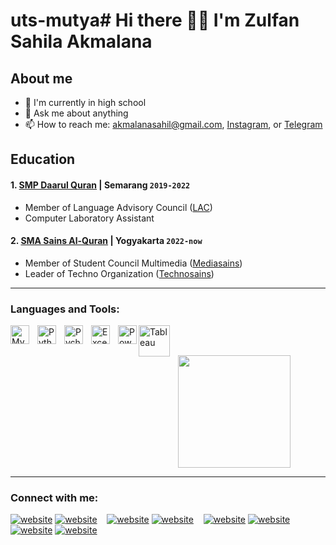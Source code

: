 # uts-mutya# Hi there 👋🏼 I'm Zulfan Sahila Akmalana
## About me
- 🔭 I'm currently in high school
- 💬 Ask me about anything
- 📫 How to reach me: akmalanasahil@gmail.com, [Instagram](https://www.instagram.com/mezlpn), or [Telegram](https://t.me/kuching_uchuu)
## Education

#### 1. [SMP Daarul Quran](https://www.instagram.com/daquungaran/) | Semarang `2019-2022`
- Member of Language Advisory Council ([LAC](https://www.instagram.com/lac.daqu.jateng/))
- Computer Laboratory Assistant

#### 2. [SMA Sains Al-Quran](https://www.instagram.com/smasainsalquran/) | Yogyakarta `2022-now`
- Member of Student Council Multimedia ([Mediasains](https://www.instagram.com/mediasains))
- Leader of Techno Organization ([Technosains](https://www.instagram.com/smas.tech))
---

### Languages and Tools:

[<img align="left" alt="MySQL" width="30px" src="https://cdn.jsdelivr.net/gh/devicons/devicon/icons/mysql/mysql-original.svg" style="padding-right:10px;" />][webku]
[<img align="left" alt="Python" width="30px" src="https://upload.wikimedia.org/wikipedia/commons/thumb/c/c3/Python-logo-notext.svg/110px-Python-logo-notext.svg.png?20100317150552" style="padding-right:10px;" />][webku]
[<img align="left" alt="Pycharm" width="30px" src="https://upload.wikimedia.org/wikipedia/commons/thumb/1/1d/PyCharm_Icon.svg/220px-PyCharm_Icon.svg.png" style="padding-right:10px;" />][webku]
[<img align="left" alt="Excel" width="30px" src="https://is2-ssl.mzstatic.com/image/thumb/Purple126/v4/a8/fd/5a/a8fd5a84-c6f1-355f-3b9f-6e86598efaa3/XCEL.png/1200x630bb.png" style="padding-right:10px;" />][webku]
[<img align="left" alt="Power BI" width="30px" src="https://powerbi.microsoft.com/pictures/application-logos/svg/powerbi.svg" style="padding-right:0px;" />][webku]
[<img align="left" alt="Tableau" width="50px" src="https://logos-world.net/wp-content/uploads/2021/10/Tableau-Symbol.png" style="padding-right:10px;" />][webku]

<br />
<br />
<p align="left">
<a href="https://github.com/zulfanakmal">
<img height="180em" src="https://github-readme-stats-eight-theta.vercel.app/api?username=fahmimna&show_icons=true&theme=algolia&include_all_commits=true&count_private=true"/>
</a>
</p>

---

### Connect with me:


[![website](./img/youtube-light.svg)](https://www.youtube.com/#gh-light-mode-only)
[![website](./img/youtube-dark.svg)](https://www.youtube.com/#gh-dark-mode-only)
&nbsp;&nbsp;
[![website](./img/twitter-light.svg)](https://twitter.com/#gh-light-mode-only)
[![website](./img/twitter-dark.svg)](https://twitter.com/#gh-dark-mode-only)
&nbsp;&nbsp;
[![website](./img/linkedin-light.svg)](https://www.linkedin.com/#gh-light-mode-only)
[![website](./img/linkedin-dark.svg)](https://www.linkedin.com/#gh-dark-mode-only)
&nbsp;&nbsp;
[![website](./img/instagram-light.svg)](https://instagram.com/mazlpn/#gh-light-mode-only)
[![website](./img/instagram-dark.svg)](https://instagram.com/mezlpn/#gh-dark-mode-only)



[webku]: https://github.com/zulfanakmal
